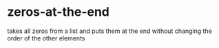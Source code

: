 # zeros-at-the-end
takes all zeros from a list and puts them at the end without changing the order of the other elements
